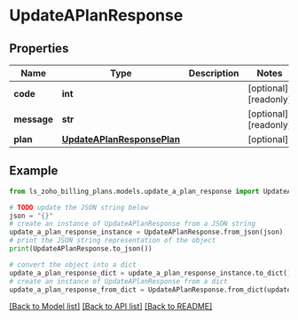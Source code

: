 # UpdateAPlanResponse


## Properties

Name | Type | Description | Notes
------------ | ------------- | ------------- | -------------
**code** | **int** |  | [optional] [readonly] 
**message** | **str** |  | [optional] [readonly] 
**plan** | [**UpdateAPlanResponsePlan**](UpdateAPlanResponsePlan.md) |  | [optional] 

## Example

```python
from ls_zoho_billing_plans.models.update_a_plan_response import UpdateAPlanResponse

# TODO update the JSON string below
json = "{}"
# create an instance of UpdateAPlanResponse from a JSON string
update_a_plan_response_instance = UpdateAPlanResponse.from_json(json)
# print the JSON string representation of the object
print(UpdateAPlanResponse.to_json())

# convert the object into a dict
update_a_plan_response_dict = update_a_plan_response_instance.to_dict()
# create an instance of UpdateAPlanResponse from a dict
update_a_plan_response_from_dict = UpdateAPlanResponse.from_dict(update_a_plan_response_dict)
```
[[Back to Model list]](../README.md#documentation-for-models) [[Back to API list]](../README.md#documentation-for-api-endpoints) [[Back to README]](../README.md)


